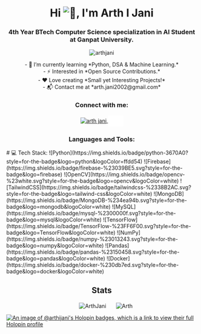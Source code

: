 

<h1 align="center">Hi <img src="https://raw.githubusercontent.com/nixin72/nixin72/master/wave.gif" alt="👋" height="45" width="45"/>, I'm Arth I Jani</h1>
<h3 align="center">4th Year BTech Computer Science specialization in AI Student at Ganpat University.<br></h3>

<p align="center"> <img src="https://komarev.com/ghpvc/?username=arthijani&label=Profile%20views&color=0e75b6&style=flat" alt="arthjani" /> </p>

<!-- <img align="right" alt="Coding" width="370" style="border-radius:5px" src="https://github.com/Ayroid/Ayroid/blob/main/20221002_231734.png"> -->

<p align="center">
- 🌱 I’m currently learning *Python, DSA & Machine Learning.*<br>
- ⚡ Interested in *Open Source Contributions.*<br>
- ❤️ Love creating *Small yet Interesting Projects!*<br>
- 📬 Contact me at *arth.jani2002@gmail.com* <br>
</p>

<h3 align="center">Connect with me:</h3>
<p align="center">
<a href="https://www.linkedin.com/in/arth-jani-b06376205/" target="_blank">
  <img align="center" src="https://raw.githubusercontent.com/rahuldkjain/github-profile-readme-generator/master/src/images/icons/Social/linked-in-alt.svg" alt="arth jani" height="30" width="40" />
</a>
<!-- <a href="https://leetcode.com/ArthJani22/" target="_blank">
  <img align="center" src="https://raw.githubusercontent.com/rahuldkjain/github-profile-readme-generator/master/src/images/icons/Social/leet-code.svg" alt="arth jani" height="30" width="40" />
</a>
<a href="https://www.hackerrank.com/arth_jani2002" target="_blank">
  <img align="center" src="https://raw.githubusercontent.com/rahuldkjain/github-profile-readme-generator/master/src/images/icons/Social/hackerrank.svg" alt="arth jani" height="30" width="40" />
</a> -->
  <a href="https://x.com/ArthJani1" target="_blank">
    <img align="center" src="https://github.com/Ayroid/Ayroid/blob/main/icons8-twitterx-30.png" alt="arth jani" height="30" width="40" />
  </a>
</p>

<h3 align="center">Languages and Tools:</h3>
# 💻 Tech Stack:
<!-- ![JavaScript](https://img.shields.io/badge/javascript-%23323330.svg?style=for-the-badge&logo=javascript&logoColor=%23F7DF1E) 
![CSS3](https://img.shields.io/badge/css3-%231572B6.svg?style=for-the-badge&logo=css3&logoColor=white) 
![C++](https://img.shields.io/badge/c++-%2300599C.svg?style=for-the-badge&logo=c%2B%2B&logoColor=white) 
![HTML5](https://img.shields.io/badge/html5-%23E34F26.svg?style=for-the-badge&logo=html5&logoColor=white)  -->
![Python](https://img.shields.io/badge/python-3670A0?style=for-the-badge&logo=python&logoColor=ffdd54) 
<!-- ![R](https://img.shields.io/badge/r-%23276DC3.svg?style=for-the-badge&logo=r&logoColor=white) 
![PHP](https://img.shields.io/badge/php-%23777BB4.svg?style=for-the-badge&logo=php&logoColor=white) 
![TypeScript](https://img.shields.io/badge/typescript-%23007ACC.svg?style=for-the-badge&logo=typescript&logoColor=white) 
![AWS](https://img.shields.io/badge/AWS-%23FF9900.svg?style=for-the-badge&logo=amazon-aws&logoColor=white)  -->
![Firebase](https://img.shields.io/badge/firebase-%23039BE5.svg?style=for-the-badge&logo=firebase) 
<!-- ![GithubPages](https://img.shields.io/badge/github%20pages-121013?style=for-the-badge&logo=github&logoColor=white) 
![Netlify](https://img.shields.io/badge/netlify-%23000000.svg?style=for-the-badge&logo=netlify&logoColor=#00C7B7) 
![Angular.js](https://img.shields.io/badge/angular.js-%23E23237.svg?style=for-the-badge&logo=angularjs&logoColor=white) 
![Bootstrap](https://img.shields.io/badge/bootstrap-%238511FA.svg?style=for-the-badge&logo=bootstrap&logoColor=white) 
![NPM](https://img.shields.io/badge/NPM-%23CB3837.svg?style=for-the-badge&logo=npm&logoColor=white)  -->
![OpenCV](https://img.shields.io/badge/opencv-%23white.svg?style=for-the-badge&logo=opencv&logoColor=white) 
<!-- ![React](https://img.shields.io/badge/react-%2320232a.svg?style=for-the-badge&logo=react&logoColor=%2361DAFB) 
![React Query](https://img.shields.io/badge/-React%20Query-FF4154?style=for-the-badge&logo=react%20query&logoColor=white) 
![React Router](https://img.shields.io/badge/React_Router-CA4245?style=for-the-badge&logo=react-router&logoColor=white) 
![React Hook Form](https://img.shields.io/badge/React%20Hook%20Form-%23EC5990.svg?style=for-the-badge&logo=reacthookform&logoColor=white) 
![Styled Components](https://img.shields.io/badge/styled--components-DB7093?style=for-the-badge&logo=styled-components&logoColor=white)  -->
![TailwindCSS](https://img.shields.io/badge/tailwindcss-%2338B2AC.svg?style=for-the-badge&logo=tailwind-css&logoColor=white) 
<!-- ![Vite](https://img.shields.io/badge/vite-%23646CFF.svg?style=for-the-badge&logo=vite&logoColor=white) 
![Webpack](https://img.shields.io/badge/webpack-%238DD6F9.svg?style=for-the-badge&logo=webpack&logoColor=black) 
![Jenkins](https://img.shields.io/badge/jenkins-%232C5263.svg?style=for-the-badge&logo=jenkins&logoColor=white) 
![Nginx](https://img.shields.io/badge/nginx-%23009639.svg?style=for-the-badge&logo=nginx&logoColor=white)  -->
![MongoDB](https://img.shields.io/badge/MongoDB-%234ea94b.svg?style=for-the-badge&logo=mongodb&logoColor=white) 
![MySQL](https://img.shields.io/badge/mysql-%2300000f.svg?style=for-the-badge&logo=mysql&logoColor=white) 
<!-- ![Neo4J](https://img.shields.io/badge/Neo4j-008CC1?style=for-the-badge&logo=neo4j&logoColor=white) 
![Adobe](https://img.shields.io/badge/adobe-%23FF0000.svg?style=for-the-badge&logo=adobe&logoColor=white)  -->
![TensorFlow](https://img.shields.io/badge/TensorFlow-%23FF6F00.svg?style=for-the-badge&logo=TensorFlow&logoColor=white) 
![NumPy](https://img.shields.io/badge/numpy-%23013243.svg?style=for-the-badge&logo=numpy&logoColor=white) 
![Pandas](https://img.shields.io/badge/pandas-%23150458.svg?style=for-the-badge&logo=pandas&logoColor=white) 
![Docker](https://img.shields.io/badge/docker-%230db7ed.svg?style=for-the-badge&logo=docker&logoColor=white)


<h2 align="center">Stats</h2>
<p align="center"> &ensp; &ensp; <img align="center" src="https://github-readme-stats.vercel.app/api/top-langs?username=ArthIJani&show_icons=true&locale=en&layout=compact&theme=midnight-purple" alt="ArthJani" width="357"/> &ensp; &ensp; 
<img align="center" src="https://github-readme-streak-stats.herokuapp.com/?user=ArthIJani&layout=compact&theme=midnight-purple" alt="Arth" width="425"/></p>

<!--[![GitHub Streak](https://github-readme-streak-stats.herokuapp.com?user=ArthIJani&theme=github-dark-blue)](https://git.io/streak-stats) -->

[![An image of @arthijani's Holopin badges, which is a link to view their full Holopin profile](https://holopin.me/arthijani)](https://holopin.io/@arthijani)
